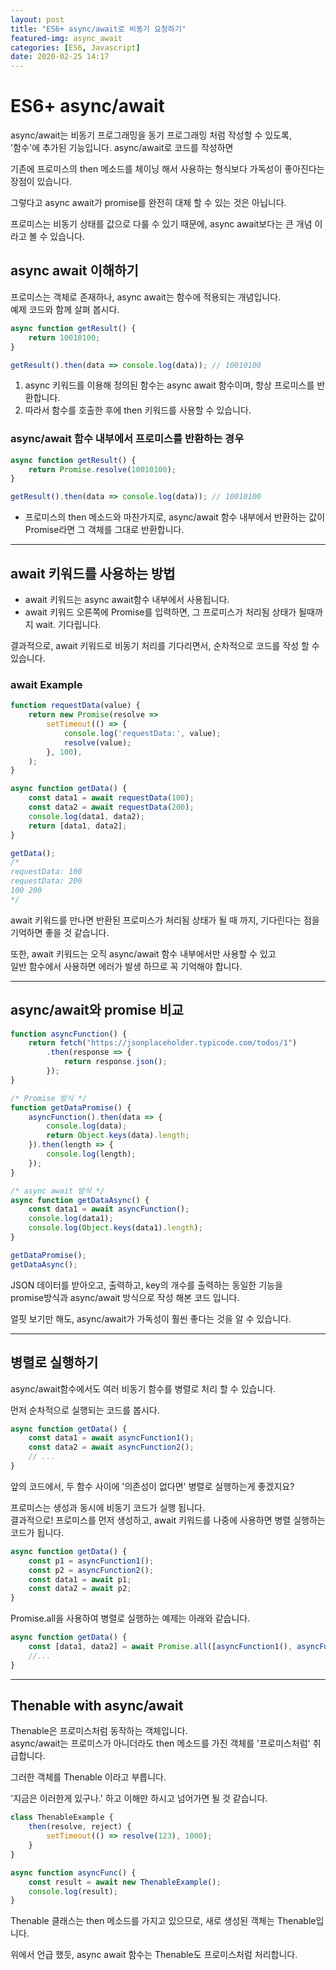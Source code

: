 ```yaml
---
layout: post
title: "ES6+ async/await로 비동기 요청하기"
featured-img: async_await
categories: [ES6, Javascript]
date: 2020-02-25 14:17
---
```


# ES6+ async/await

async/await는 비동기 프로그래밍을 동기 프로그래밍 처럼 작성할 수 있도록,
<br>
'함수'에 추가된 기능입니다. async/await로 코드를 작성하면

기존에 프로미스의 then 메소드를 체이닝 해서 사용하는 형식보다 가독성이 좋아진다는 장점이 있습니다.

그렇다고 async await가 promise를 완전히 대체 할 수 있는 것은 아닙니다.

프로미스는 비동기 상태를 값으로 다룰 수 있기 때문에, async await보다는 큰 개념 이라고 볼 수 있습니다.

## async await 이해하기

프로미스는 객체로 존재하나, async await는 함수에 적용되는 개념입니다.
<br>
예제 코드와 함께 살펴 봅시다.

```javascript
async function getResult() {
    return 10010100;
}

getResult().then(data => console.log(data)); // 10010100
```

1. async 키워드를 이용해 정의된 함수는 async await 함수이며, 항상 프로미스를 반환합니다.
2. 따라서 함수를 호출한 후에 then 키워드를 사용할 수 있습니다.

### async/await 함수 내부에서 프로미스를 반환하는 경우

```javascript
async function getResult() {
    return Promise.resolve(10010100);
}

getResult().then(data => console.log(data)); // 10010100
```

* 프로미스의 then 메소드와 마찬가지로, async/await 함수 내부에서 반환하는 값이 Promise라면 그 객체를 그대로 반환합니다.

***

## await 키워드를 사용하는 방법

* await 키워드는 async await함수 내부에서 사용됩니다.
* await 키워드 오른쪽에 Promise를 입력하면, 그 프로미스가 처리됨 상태가 될때까지 wait. 기다립니다.

결과적으로, await 키워드로 비동기 처리를 기다리면서, 순차적으로 코드를 작성 할 수 있습니다.

### await Example

```javascript
function requestData(value) {
    return new Promise(resolve =>
        setTimeout(() => {
            console.log('requestData:', value);
            resolve(value);
        }, 100),
    );
}

async function getData() {
    const data1 = await requestData(100);
    const data2 = await requestData(200);
    console.log(data1, data2);
    return [data1, data2];
}

getData();
/*
requestData: 100
requestData: 200
100 200
*/
```

await 키워드를 만나면 반환된 프로미스가 처리됨 상태가 될 때 까지, 기다린다는 점을
<br>
기억하면 좋을 것 같습니다.

또한, await 키워드는 오직 async/await 함수 내부에서만 사용할 수 있고
<br>
일반 함수에서 사용하면 에러가 발생 하므로 꼭 기억해야 합니다.

***

## async/await와 promise 비교

```javascript
function asyncFunction() {
    return fetch("https://jsonplaceholder.typicode.com/todos/1")
        .then(response => {
            return response.json();
        });
}

/* Promise 방식 */
function getDataPromise() {
    asyncFunction().then(data => {
        console.log(data);
        return Object.keys(data).length;
    }).then(length => {
        console.log(length);
    });
}

/* async await 방식 */
async function getDataAsync() {
    const data1 = await asyncFunction();
    console.log(data1);
    console.log(Object.keys(data1).length);
}

getDataPromise();
getDataAsync();
```

JSON 데이터를 받아오고, 출력하고, key의 개수를 출력하는 동일한 기능을 
<br>
promise방식과 async/await 방식으로 작성 해본 코드 입니다.

얼핏 보기만 해도, async/await가 가독성이 훨씬 좋다는 것을 알 수 있습니다.

***

## 병렬로 실행하기

async/await함수에서도 여러 비동기 함수를 병렬로 처리 할 수 있습니다.

먼저 순차적으로 실행되는 코드를 봅시다.

```javascript
async function getData() {
    const data1 = await asyncFunction1();
    const data2 = await asyncFunction2();
    // ...
}
```

앞의 코드에서, 두 함수 사이에 '의존성이 없다면' 병렬로 실행하는게 좋겠지요?

프로미스는 생성과 동시에 비동기 코드가 실행 됩니다.
<br>
결과적으로! 프로미스를 먼저 생성하고, await 키워드를 나중에 사용하면 병렬 실행하는 코드가 됩니다.

```javascript
async function getData() {
    const p1 = asyncFunction1();
    const p2 = asyncFunction2();
    const data1 = await p1;
    const data2 = await p2;
}
```

Promise.all을 사용하여 병렬로 실행하는 예제는 아래와 같습니다.

```javascript
async function getData() {
    const [data1, data2] = await Promise.all([asyncFunction1(), asyncFunction2()]);
    //...
}
```

*** 

## Thenable with async/await

Thenable은 프로미스처럼 동작하는 객체입니다.
<br>
async/await는 프로미스가 아니더라도 then 메소드를 가진 객체를 '프로미스처럼' 취급합니다.

그러한 객체를 Thenable 이라고 부릅니다.

'지금은 이러한게 있구나.' 하고 이해만 하시고 넘어가면 될 것 같습니다.

```javascript
class ThenableExample {
    then(resolve, reject) {
        setTimeout(() => resolve(123), 1000);
    }
}

async function asyncFunc() {
    const result = await new ThenableExample();
    console.log(result);
}
```

Thenable 클래스는 then 메소드를 가지고 있으므로, 새로 생성된 객체는 Thenable입니다.

위에서 언급 했듯, async await 함수는 Thenable도 프로미스처럼 처리합니다.